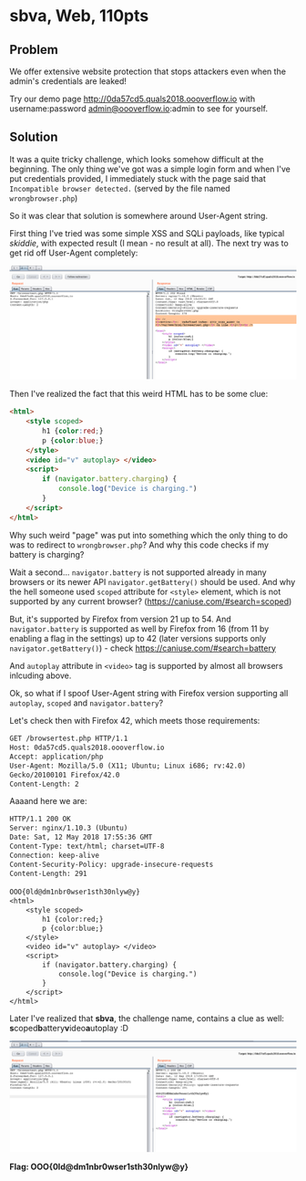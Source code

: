 # sbva, Web, 110pts

## Problem

We offer extensive website protection that stops attackers even when the admin's credentials are leaked!

Try our demo page http://0da57cd5.quals2018.oooverflow.io with username:password admin@oooverflow.io:admin to see for yourself.

## Solution

It was a quite tricky challenge, which looks somehow difficult at the beginning. The only thing we've got was a simple login form and when I've put credentials provided, I immediately stuck with the page said that ```Incompatible browser detected.``` (served by the file named ```wrongbrowser.php```)

So it was clear that solution is somewhere around User-Agent string.

First thing I've tried was some simple XSS and SQLi payloads, like typical _skiddie_, with expected result (I mean - no result at all). The next try was to get rid off User-Agent completely:


![Screen caption](1.png)


Then I've realized the fact that this weird HTML has to be some clue:

```html
<html>
    <style scoped>
        h1 {color:red;}
        p {color:blue;} 
    </style>
    <video id="v" autoplay> </video>
    <script>
        if (navigator.battery.charging) {
            console.log("Device is charging.")
        }
    </script>
</html>

```

Why such weird "page" was put into something which the only thing to do was to redirect to ```wrongbrowser.php```?
And why this code checks if my battery is charging?


Wait a second... ```navigator.battery``` is not supported already in many browsers or its newer API ```navigator.getBattery()``` should be used. And why the hell someone used ```scoped``` attribute for ```<style>``` element, which is not supported by any current browser? (https://caniuse.com/#search=scoped)

But, it's supported by Firefox from version 21 up to 54. And ```navigator.battery``` is supported as well by Firefox from 16 (from 11 by enabling a flag in the settings) up to 42 (later versions supports only ```navigator.getBattery()```) - check https://caniuse.com/#search=battery

And ```autoplay``` attribute in ```<video>``` tag is supported by almost all browsers inlcuding above.

Ok, so what if I spoof User-Agent string with Firefox version supporting all ```autoplay```, ```scoped``` and ```navigator.battery```?

Let's check then with Firefox 42, which meets those requirements:

```
GET /browsertest.php HTTP/1.1
Host: 0da57cd5.quals2018.oooverflow.io
Accept: application/php
User-Agent: Mozilla/5.0 (X11; Ubuntu; Linux i686; rv:42.0) Gecko/20100101 Firefox/42.0
Content-Length: 2
```

Aaaand here we are:

```
HTTP/1.1 200 OK
Server: nginx/1.10.3 (Ubuntu)
Date: Sat, 12 May 2018 17:55:36 GMT
Content-Type: text/html; charset=UTF-8
Connection: keep-alive
Content-Security-Policy: upgrade-insecure-requests
Content-Length: 291

OOO{0ld@dm1nbr0wser1sth30nlyw@y}
<html>
    <style scoped>
        h1 {color:red;}
        p {color:blue;} 
    </style>
    <video id="v" autoplay> </video>
    <script>
        if (navigator.battery.charging) {
            console.log("Device is charging.")
        }
    </script>
</html>
```



Later I've realized that **sbva**, the challenge name, contains a clue as well: **s**coped**b**attery**v**ideo**a**utoplay :D


![Screen caption](2.png)


**Flag: OOO{0ld@dm1nbr0wser1sth30nlyw@y}**
